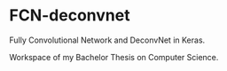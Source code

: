# FCN-deconvnet
Fully Convolutional Network and DeconvNet in Keras.

Workspace of my Bachelor Thesis on Computer Science.
